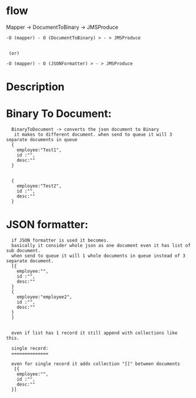 flow
====


Mapper -> DocumentToBinary -> JMSProduce

    -O (mapper) - O (DocumentToBinary) > - > JMSProduce
     
     
     (or)
     
    -O (mapper) - O (JSONFormatter) > - > JMSProduce



Description
===========

Binary To Document:
====================

      BinaryToDocument -> converts the json document to Binary 
       it makes to different document. when send to queue it will 3 separate documents in queue
      {
        employee:"Test1",
        id :"",
        desc:""
      }
      
      
      {
        employee:"Test2",
        id :"",
        desc:""
      }

JSON formatter:
===============

      if JSON formatter is used it becomes.
      basically it consider whole json as one document even it has list of sub document.
      when send to queue it will 1 whole documents in queue instead of 3 separate document.
      [{
        employee:"",
        id :"",
        desc:""
      }
      {
        employee:"employee2",
        id :"",
        desc:""
      }
      ]


      even if list has 1 record it still append with collections like this.
      
      single record:
      ==============
      
      even for single record it adds collection "[]" between documents
       [{
        employee:"",
        id :"",
        desc:""
      }]
      


